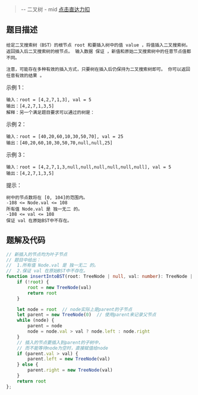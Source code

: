 > -- 二叉树 - mid
> [点击直达力扣](https://leetcode.cn/problems/insert-into-a-binary-search-tree/description/)

## 题目描述

    给定二叉搜索树（BST）的根节点 root 和要插入树中的值 value ，将值插入二叉搜索树。 返回插入后二叉搜索树的根节点。 输入数据 保证 ，新值和原始二叉搜索树中的任意节点值都不同。
    
    注意，可能存在多种有效的插入方式，只要树在插入后仍保持为二叉搜索树即可。 你可以返回 任意有效的结果 。

示例 1：

    输入：root = [4,2,7,1,3], val = 5
    输出：[4,2,7,1,3,5]
    解释：另一个满足题目要求可以通过的树是：

示例 2：

    输入：root = [40,20,60,10,30,50,70], val = 25
    输出：[40,20,60,10,30,50,70,null,null,25]

示例 3：

    输入：root = [4,2,7,1,3,null,null,null,null,null,null], val = 5
    输出：[4,2,7,1,3,5]

提示：

    树中的节点数将在 [0, 104]的范围内。
    -108 <= Node.val <= 108
    所有值 Node.val 是 独一无二 的。
    -108 <= val <= 108
    保证 val 在原始BST中不存在。

## 题解及代码
```ts
// 新插入的节点均为叶子节点
// 题目中给出：
//  1.所有值 Node.val 是 独一无二 的。
//  2.保证 val 在原始BST中不存在。
function insertIntoBST(root: TreeNode | null, val: number): TreeNode | null {
    if (!root) {
        root = new TreeNode(val)
        return root
    }

    let node = root  // node实际上是parent的子节点
    let parent = new TreeNode(0)  // 使用parent来记录父节点
    while (node) {
        parent = node
        node = node.val > val ? node.left : node.right
    }
    // 插入的节点要插入到parent的子树中，
    // 而不能等待node为空时，直接赋值给node
    if (parent.val > val) {
        parent.left = new TreeNode(val)
    } else {
        parent.right = new TreeNode(val)
    }
    return root
};
```